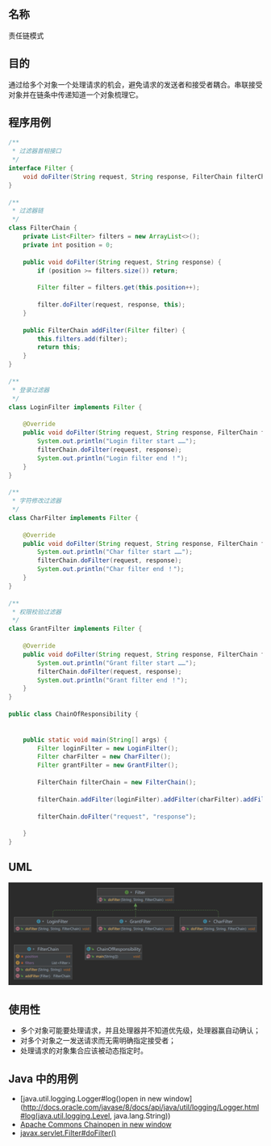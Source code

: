 ## 名称

责任链模式

## 目的

通过给多个对象一个处理请求的机会，避免请求的发送者和接受者耦合。串联接受对象并在链条中传递知道一个对象梳理它。

## 程序用例

```java
/**
 * 过滤器首相接口
 */
interface Filter {
    void doFilter(String request, String response, FilterChain filterChain);
}

/**
 * 过滤器链
 */
class FilterChain {
    private List<Filter> filters = new ArrayList<>();
    private int position = 0;

    public void doFilter(String request, String response) {
        if (position >= filters.size()) return;

        Filter filter = filters.get(this.position++);

        filter.doFilter(request, response, this);
    }

    public FilterChain addFilter(Filter filter) {
        this.filters.add(filter);
        return this;
    }
}

/**
 * 登录过滤器
 */
class LoginFilter implements Filter {

    @Override
    public void doFilter(String request, String response, FilterChain filterChain) {
        System.out.println("Login filter start ……");
        filterChain.doFilter(request, response);
        System.out.println("Login filter end ！");
    }
}

/**
 * 字符修改过滤器
 */
class CharFilter implements Filter {

    @Override
    public void doFilter(String request, String response, FilterChain filterChain) {
        System.out.println("Char filter start ……");
        filterChain.doFilter(request, response);
        System.out.println("Char filter end ！");
    }
}

/**
 * 权限校验过滤器
 */
class GrantFilter implements Filter {

    @Override
    public void doFilter(String request, String response, FilterChain filterChain) {
        System.out.println("Grant filter start ……");
        filterChain.doFilter(request, response);
        System.out.println("Grant filter end ！");
    }
}

public class ChainOfResponsibility {


    public static void main(String[] args) {
        Filter loginFilter = new LoginFilter();
        Filter charFilter = new CharFilter();
        Filter grantFilter = new GrantFilter();

        FilterChain filterChain = new FilterChain();

        filterChain.addFilter(loginFilter).addFilter(charFilter).addFilter(grantFilter);

        filterChain.doFilter("request", "response");

    }
}
```

## UML

![image](./assets/ChainOfResponsibility.png)

## 使用性

- 多个对象可能要处理请求，并且处理器并不知道优先级，处理器赢自动确认；
- 对多个对象之一发送请求而无需明确指定接受者；
- 处理请求的对象集合应该被动态指定时。

## Java 中的用例

- [java.util.logging.Logger#log()open in new window](http://docs.oracle.com/javase/8/docs/api/java/util/logging/Logger.html#log(java.util.logging.Level, java.lang.String))
- [Apache Commons Chainopen in new window](https://commons.apache.org/proper/commons-chain/index.html)
- [javax.servlet.Filter#doFilter()](http://docs.oracle.com/javaee/7/api/javax/servlet/Filter.html#doFilter-javax.servlet.ServletRequest-javax.servlet.ServletResponse-javax.servlet.FilterChain-)
